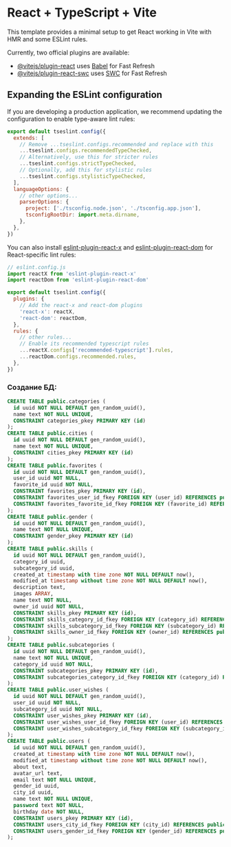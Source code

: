 # React + TypeScript + Vite

This template provides a minimal setup to get React working in Vite with HMR and some ESLint rules.

Currently, two official plugins are available:

- [@vitejs/plugin-react](https://github.com/vitejs/vite-plugin-react/blob/main/packages/plugin-react) uses [Babel](https://babeljs.io/) for Fast Refresh
- [@vitejs/plugin-react-swc](https://github.com/vitejs/vite-plugin-react/blob/main/packages/plugin-react-swc) uses [SWC](https://swc.rs/) for Fast Refresh

## Expanding the ESLint configuration

If you are developing a production application, we recommend updating the configuration to enable type-aware lint rules:

```js
export default tseslint.config({
  extends: [
    // Remove ...tseslint.configs.recommended and replace with this
    ...tseslint.configs.recommendedTypeChecked,
    // Alternatively, use this for stricter rules
    ...tseslint.configs.strictTypeChecked,
    // Optionally, add this for stylistic rules
    ...tseslint.configs.stylisticTypeChecked,
  ],
  languageOptions: {
    // other options...
    parserOptions: {
      project: ['./tsconfig.node.json', './tsconfig.app.json'],
      tsconfigRootDir: import.meta.dirname,
    },
  },
})
```

You can also install [eslint-plugin-react-x](https://github.com/Rel1cx/eslint-react/tree/main/packages/plugins/eslint-plugin-react-x) and [eslint-plugin-react-dom](https://github.com/Rel1cx/eslint-react/tree/main/packages/plugins/eslint-plugin-react-dom) for React-specific lint rules:

```js
// eslint.config.js
import reactX from 'eslint-plugin-react-x'
import reactDom from 'eslint-plugin-react-dom'

export default tseslint.config({
  plugins: {
    // Add the react-x and react-dom plugins
    'react-x': reactX,
    'react-dom': reactDom,
  },
  rules: {
    // other rules...
    // Enable its recommended typescript rules
    ...reactX.configs['recommended-typescript'].rules,
    ...reactDom.configs.recommended.rules,
  },
})
```
### Создание БД:

```sql
CREATE TABLE public.categories (
  id uuid NOT NULL DEFAULT gen_random_uuid(),
  name text NOT NULL UNIQUE,
  CONSTRAINT categories_pkey PRIMARY KEY (id)
);
CREATE TABLE public.cities (
  id uuid NOT NULL DEFAULT gen_random_uuid(),
  name text NOT NULL UNIQUE,
  CONSTRAINT cities_pkey PRIMARY KEY (id)
);
CREATE TABLE public.favorites (
  id uuid NOT NULL DEFAULT gen_random_uuid(),
  user_id uuid NOT NULL,
  favorite_id uuid NOT NULL,
  CONSTRAINT favorites_pkey PRIMARY KEY (id),
  CONSTRAINT favorites_user_id_fkey FOREIGN KEY (user_id) REFERENCES public.users(id),
  CONSTRAINT favorites_favorite_id_fkey FOREIGN KEY (favorite_id) REFERENCES public.users(id)
);
CREATE TABLE public.gender (
  id uuid NOT NULL DEFAULT gen_random_uuid(),
  name text NOT NULL UNIQUE,
  CONSTRAINT gender_pkey PRIMARY KEY (id)
);
CREATE TABLE public.skills (
  id uuid NOT NULL DEFAULT gen_random_uuid(),
  category_id uuid,
  subcategory_id uuid,
  created_at timestamp with time zone NOT NULL DEFAULT now(),
  modified_at timestamp without time zone NOT NULL DEFAULT now(),
  description text,
  images ARRAY,
  name text NOT NULL,
  owner_id uuid NOT NULL,
  CONSTRAINT skills_pkey PRIMARY KEY (id),
  CONSTRAINT skills_category_id_fkey FOREIGN KEY (category_id) REFERENCES public.categories(id),
  CONSTRAINT skills_subcategory_id_fkey FOREIGN KEY (subcategory_id) REFERENCES public.subcategories(id),
  CONSTRAINT skills_owner_id_fkey FOREIGN KEY (owner_id) REFERENCES public.users(id)
);
CREATE TABLE public.subcategories (
  id uuid NOT NULL DEFAULT gen_random_uuid(),
  name text NOT NULL UNIQUE,
  category_id uuid NOT NULL,
  CONSTRAINT subcategories_pkey PRIMARY KEY (id),
  CONSTRAINT subcategories_category_id_fkey FOREIGN KEY (category_id) REFERENCES public.categories(id)
);
CREATE TABLE public.user_wishes (
  id uuid NOT NULL DEFAULT gen_random_uuid(),
  user_id uuid NOT NULL,
  subcategory_id uuid NOT NULL,
  CONSTRAINT user_wishes_pkey PRIMARY KEY (id),
  CONSTRAINT user_wishes_user_id_fkey FOREIGN KEY (user_id) REFERENCES public.users(id),
  CONSTRAINT user_wishes_subcategory_id_fkey FOREIGN KEY (subcategory_id) REFERENCES public.subcategories(id)
);
CREATE TABLE public.users (
  id uuid NOT NULL DEFAULT gen_random_uuid(),
  created_at timestamp with time zone NOT NULL DEFAULT now(),
  modified_at timestamp without time zone NOT NULL DEFAULT now(),
  about text,
  avatar_url text,
  email text NOT NULL UNIQUE,
  gender_id uuid,
  city_id uuid,
  name text NOT NULL UNIQUE,
  password text NOT NULL,
  birthday date NOT NULL,
  CONSTRAINT users_pkey PRIMARY KEY (id),
  CONSTRAINT users_city_id_fkey FOREIGN KEY (city_id) REFERENCES public.cities(id),
  CONSTRAINT users_gender_id_fkey FOREIGN KEY (gender_id) REFERENCES public.gender(id)
);
```
